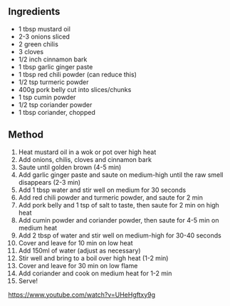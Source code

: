 ## Ingredients

- 1 tbsp mustard oil
- 2-3 onions sliced
- 2 green chilis
- 3 cloves
- 1/2 inch cinnamon bark
- 1 tbsp garlic ginger paste
- 1 tbsp red chili powder (can reduce this)
- 1/2 tsp turmeric powder
- 400g pork belly cut into slices/chunks
- 1 tsp cumin powder
- 1/2 tsp coriander powder
- 1 tbsp coriander, chopped

## Method

1) Heat mustard oil in a wok or pot over high heat
2) Add onions, chilis, cloves and cinnamon bark
3) Saute until golden brown (4-5 min)
4) Add garlic ginger paste and saute on medium-high until the raw smell disappears (2-3 min)
5) Add 1 tbsp water and stir well on medium for 30 seconds
6) Add red chili powder and turmeric powder, and saute for 2 min
7) Add pork belly and 1 tsp of salt to taste, then saute for 2 min on high heat
8) Add cumin powder and coriander powder, then saute for 4-5 min on medium heat
9) Add 2 tbsp of water and stir well on medium-high for 30-40 seconds
10) Cover and leave for 10 min on low heat
11) Add 150ml of water (adjust as necessary)
12) Stir well and bring to a boil over high heat (1-2 min)
13) Cover and leave for 30 min on low flame
14) Add coriander and cook on medium heat for 1-2 min
15) Serve!

https://www.youtube.com/watch?v=UHeHgftxy9g


